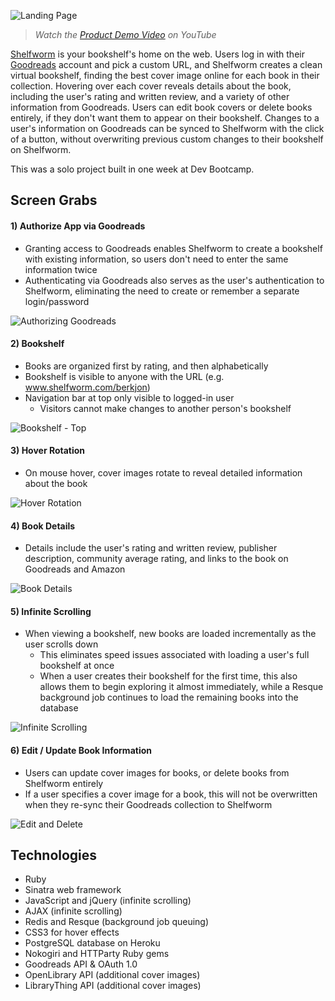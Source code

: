 ![Landing Page](https://raw.githubusercontent.com/berkjon/shelfworm/master/public/img/screenshots/01_landing_page.png "Landing Page")

> *Watch the [Product Demo Video](https://www.youtube.com/watch?v=GVh5b7ZRkec "Product Demo") on YouTube*

[Shelfworm](http://www.shelfworm.com) is your bookshelf's home on the web.  Users log in with their [Goodreads](http://www.goodreads.com) account and pick a custom URL, and Shelfworm creates a clean virtual bookshelf, finding the best cover image online for each book in their collection.  Hovering over each cover reveals details about the book, including the user's rating and written review, and a variety of other information from Goodreads.  Users can edit book covers or delete books entirely, if they don't want them to appear on their bookshelf.  Changes to a user's information on Goodreads can be synced to Shelfworm with the click of a button, without overwriting previous custom changes to their bookshelf on Shelfworm.

This was a solo project built in one week at Dev Bootcamp.

## Screen Grabs
#### 1) Authorize App via Goodreads
* Granting access to Goodreads enables Shelfworm to create a bookshelf with existing information, so users don't need to enter the same information twice
* Authenticating via Goodreads also serves as the user's authentication to Shelfworm, eliminating the need to create or remember a separate login/password

![Authorizing Goodreads](https://raw.githubusercontent.com/berkjon/shelfworm/master/public/img/screenshots/02_goodreads_authorize.png "Authorizing Goodreads")

#### 2) Bookshelf
* Books are organized first by rating, and then alphabetically
* Bookshelf is visible to anyone with the URL (e.g. www.shelfworm.com/berkjon)
* Navigation bar at top only visible to logged-in user
  * Visitors cannot make changes to another person's bookshelf

![Bookshelf - Top](https://raw.githubusercontent.com/berkjon/shelfworm/master/public/img/screenshots/03_bookshelf_top.png "Bookshelf - Top")

#### 3) Hover Rotation
* On mouse hover, cover images rotate to reveal detailed information about the book

![Hover Rotation](https://raw.githubusercontent.com/berkjon/shelfworm/master/public/img/screenshots/04_hover_rotation.png "Hover Rotation")

#### 4) Book Details
* Details include the user's rating and written review, publisher description, community average rating, and links to the book on Goodreads and Amazon

![Book Details](https://raw.githubusercontent.com/berkjon/shelfworm/master/public/img/screenshots/05_book_details.png "Book Details")

#### 5) Infinite Scrolling
* When viewing a bookshelf, new books are loaded incrementally as the user scrolls down
  * This eliminates speed issues associated with loading a user's full bookshelf at once
  * When a user creates their bookshelf for the first time, this also allows them to begin exploring it almost immediately, while a Resque background job continues to load the remaining books into the database

![Infinite Scrolling](https://raw.githubusercontent.com/berkjon/shelfworm/master/public/img/screenshots/06_infinite_scroll.png "Infinite Scrolling")

#### 6) Edit / Update Book Information
* Users can update cover images for books, or delete books from Shelfworm entirely
* If a user specifies a cover image for a book, this will not be overwritten when they re-sync their Goodreads collection to Shelfworm

![Edit and Delete](https://raw.githubusercontent.com/berkjon/shelfworm/master/public/img/screenshots/07_update_information.png "Edit and Delete")

## Technologies
* Ruby
* Sinatra web framework
* JavaScript and jQuery (infinite scrolling)
* AJAX (infinite scrolling)
* Redis and Resque (background job queuing)
* CSS3 for hover effects
* PostgreSQL database on Heroku
* Nokogiri and HTTParty Ruby gems
* Goodreads API & OAuth 1.0
* OpenLibrary API (additional cover images)
* LibraryThing API (additional cover images)